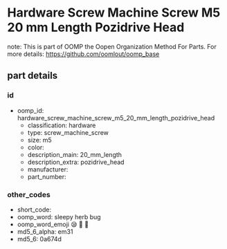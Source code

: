 # Hardware Screw Machine Screw M5 20 mm Length Pozidrive Head  

note: This is part of OOMP the Oopen Organization Method For Parts. For more details: https://github.com/oomlout/oomp_base

##  part details





### id
* oomp_id: hardware_screw_machine_screw_m5_20_mm_length_pozidrive_head
  * classification: hardware
  * type: screw_machine_screw
  * size: m5
  * color: 
  * description_main: 20_mm_length
  * description_extra: pozidrive_head
  * manufacturer: 
  * part_number: 

### other_codes
* short_code: 
* oomp_word: sleepy herb bug
* oomp_word_emoji :sleepy: :herb: :bug:
* md5_6_alpha: em31
* md5_6: 0a674d